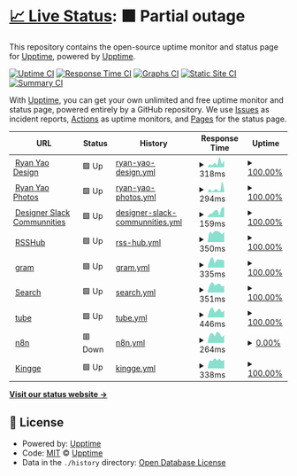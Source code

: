# [📈 Live Status](https://demo.upptime.js.org): <!--live status--> **🟧 Partial outage**

This repository contains the open-source uptime monitor and status page for [Upptime](https://upptime.js.org), powered by [Upptime](https://github.com/upptime/upptime).

[![Uptime CI](https://github.com/koj-co/upptime/workflows/Uptime%20CI/badge.svg)](https://github.com/koj-co/upptime/actions?query=workflow%3A%22Uptime+CI%22)
[![Response Time CI](https://github.com/koj-co/upptime/workflows/Response%20Time%20CI/badge.svg)](https://github.com/koj-co/upptime/actions?query=workflow%3A%22Response+Time+CI%22)
[![Graphs CI](https://github.com/koj-co/upptime/workflows/Graphs%20CI/badge.svg)](https://github.com/koj-co/upptime/actions?query=workflow%3A%22Graphs+CI%22)
[![Static Site CI](https://github.com/koj-co/upptime/workflows/Static%20Site%20CI/badge.svg)](https://github.com/koj-co/upptime/actions?query=workflow%3A%22Static+Site+CI%22)
[![Summary CI](https://github.com/koj-co/upptime/workflows/Summary%20CI/badge.svg)](https://github.com/koj-co/upptime/actions?query=workflow%3A%22Summary+CI%22)

With [Upptime](https://upptime.js.org), you can get your own unlimited and free uptime monitor and status page, powered entirely by a GitHub repository. We use [Issues](https://github.com/upptime/upptime/issues) as incident reports, [Actions](https://github.com/upptime/upptime/actions) as uptime monitors, and [Pages](https://demo.upptime.js.org) for the status page.

<!--start: status pages-->
<!-- This summary is generated by Upptime (https://github.com/upptime/upptime) -->
<!-- Do not edit this manually, your changes will be overwritten -->
<!-- prettier-ignore -->
| URL | Status | History | Response Time | Uptime |
| --- | ------ | ------- | ------------- | ------ |
| <img alt="" src="https://favicons.githubusercontent.com/ryanyao.design" height="13"> [Ryan Yao Design](https://ryanyao.design) | 🟩 Up | [ryan-yao-design.yml](https://github.com/lucky13820/uptime/commits/HEAD/history/ryan-yao-design.yml) | <details><summary><img alt="Response time graph" src="./graphs/ryan-yao-design/response-time-week.png" height="20"> 318ms</summary><br><a href="https://lucky13820.github.io/uptime/history/ryan-yao-design"><img alt="Response time 318" src="https://img.shields.io/endpoint?url=https%3A%2F%2Fraw.githubusercontent.com%2Flucky13820%2Fuptime%2FHEAD%2Fapi%2Fryan-yao-design%2Fresponse-time.json"></a><br><a href="https://lucky13820.github.io/uptime/history/ryan-yao-design"><img alt="24-hour response time 486" src="https://img.shields.io/endpoint?url=https%3A%2F%2Fraw.githubusercontent.com%2Flucky13820%2Fuptime%2FHEAD%2Fapi%2Fryan-yao-design%2Fresponse-time-day.json"></a><br><a href="https://lucky13820.github.io/uptime/history/ryan-yao-design"><img alt="7-day response time 318" src="https://img.shields.io/endpoint?url=https%3A%2F%2Fraw.githubusercontent.com%2Flucky13820%2Fuptime%2FHEAD%2Fapi%2Fryan-yao-design%2Fresponse-time-week.json"></a><br><a href="https://lucky13820.github.io/uptime/history/ryan-yao-design"><img alt="30-day response time 310" src="https://img.shields.io/endpoint?url=https%3A%2F%2Fraw.githubusercontent.com%2Flucky13820%2Fuptime%2FHEAD%2Fapi%2Fryan-yao-design%2Fresponse-time-month.json"></a><br><a href="https://lucky13820.github.io/uptime/history/ryan-yao-design"><img alt="1-year response time 318" src="https://img.shields.io/endpoint?url=https%3A%2F%2Fraw.githubusercontent.com%2Flucky13820%2Fuptime%2FHEAD%2Fapi%2Fryan-yao-design%2Fresponse-time-year.json"></a></details> | <details><summary><a href="https://lucky13820.github.io/uptime/history/ryan-yao-design">100.00%</a></summary><a href="https://lucky13820.github.io/uptime/history/ryan-yao-design"><img alt="All-time uptime 99.99%" src="https://img.shields.io/endpoint?url=https%3A%2F%2Fraw.githubusercontent.com%2Flucky13820%2Fuptime%2FHEAD%2Fapi%2Fryan-yao-design%2Fuptime.json"></a><br><a href="https://lucky13820.github.io/uptime/history/ryan-yao-design"><img alt="24-hour uptime 100.00%" src="https://img.shields.io/endpoint?url=https%3A%2F%2Fraw.githubusercontent.com%2Flucky13820%2Fuptime%2FHEAD%2Fapi%2Fryan-yao-design%2Fuptime-day.json"></a><br><a href="https://lucky13820.github.io/uptime/history/ryan-yao-design"><img alt="7-day uptime 100.00%" src="https://img.shields.io/endpoint?url=https%3A%2F%2Fraw.githubusercontent.com%2Flucky13820%2Fuptime%2FHEAD%2Fapi%2Fryan-yao-design%2Fuptime-week.json"></a><br><a href="https://lucky13820.github.io/uptime/history/ryan-yao-design"><img alt="30-day uptime 100.00%" src="https://img.shields.io/endpoint?url=https%3A%2F%2Fraw.githubusercontent.com%2Flucky13820%2Fuptime%2FHEAD%2Fapi%2Fryan-yao-design%2Fuptime-month.json"></a><br><a href="https://lucky13820.github.io/uptime/history/ryan-yao-design"><img alt="1-year uptime 99.99%" src="https://img.shields.io/endpoint?url=https%3A%2F%2Fraw.githubusercontent.com%2Flucky13820%2Fuptime%2FHEAD%2Fapi%2Fryan-yao-design%2Fuptime-year.json"></a></details>
| <img alt="" src="https://favicons.githubusercontent.com/ryanyao.photos" height="13"> [Ryan Yao Photos](https://ryanyao.photos) | 🟩 Up | [ryan-yao-photos.yml](https://github.com/lucky13820/uptime/commits/HEAD/history/ryan-yao-photos.yml) | <details><summary><img alt="Response time graph" src="./graphs/ryan-yao-photos/response-time-week.png" height="20"> 294ms</summary><br><a href="https://lucky13820.github.io/uptime/history/ryan-yao-photos"><img alt="Response time 222" src="https://img.shields.io/endpoint?url=https%3A%2F%2Fraw.githubusercontent.com%2Flucky13820%2Fuptime%2FHEAD%2Fapi%2Fryan-yao-photos%2Fresponse-time.json"></a><br><a href="https://lucky13820.github.io/uptime/history/ryan-yao-photos"><img alt="24-hour response time 181" src="https://img.shields.io/endpoint?url=https%3A%2F%2Fraw.githubusercontent.com%2Flucky13820%2Fuptime%2FHEAD%2Fapi%2Fryan-yao-photos%2Fresponse-time-day.json"></a><br><a href="https://lucky13820.github.io/uptime/history/ryan-yao-photos"><img alt="7-day response time 294" src="https://img.shields.io/endpoint?url=https%3A%2F%2Fraw.githubusercontent.com%2Flucky13820%2Fuptime%2FHEAD%2Fapi%2Fryan-yao-photos%2Fresponse-time-week.json"></a><br><a href="https://lucky13820.github.io/uptime/history/ryan-yao-photos"><img alt="30-day response time 200" src="https://img.shields.io/endpoint?url=https%3A%2F%2Fraw.githubusercontent.com%2Flucky13820%2Fuptime%2FHEAD%2Fapi%2Fryan-yao-photos%2Fresponse-time-month.json"></a><br><a href="https://lucky13820.github.io/uptime/history/ryan-yao-photos"><img alt="1-year response time 222" src="https://img.shields.io/endpoint?url=https%3A%2F%2Fraw.githubusercontent.com%2Flucky13820%2Fuptime%2FHEAD%2Fapi%2Fryan-yao-photos%2Fresponse-time-year.json"></a></details> | <details><summary><a href="https://lucky13820.github.io/uptime/history/ryan-yao-photos">100.00%</a></summary><a href="https://lucky13820.github.io/uptime/history/ryan-yao-photos"><img alt="All-time uptime 100.00%" src="https://img.shields.io/endpoint?url=https%3A%2F%2Fraw.githubusercontent.com%2Flucky13820%2Fuptime%2FHEAD%2Fapi%2Fryan-yao-photos%2Fuptime.json"></a><br><a href="https://lucky13820.github.io/uptime/history/ryan-yao-photos"><img alt="24-hour uptime 100.00%" src="https://img.shields.io/endpoint?url=https%3A%2F%2Fraw.githubusercontent.com%2Flucky13820%2Fuptime%2FHEAD%2Fapi%2Fryan-yao-photos%2Fuptime-day.json"></a><br><a href="https://lucky13820.github.io/uptime/history/ryan-yao-photos"><img alt="7-day uptime 100.00%" src="https://img.shields.io/endpoint?url=https%3A%2F%2Fraw.githubusercontent.com%2Flucky13820%2Fuptime%2FHEAD%2Fapi%2Fryan-yao-photos%2Fuptime-week.json"></a><br><a href="https://lucky13820.github.io/uptime/history/ryan-yao-photos"><img alt="30-day uptime 100.00%" src="https://img.shields.io/endpoint?url=https%3A%2F%2Fraw.githubusercontent.com%2Flucky13820%2Fuptime%2FHEAD%2Fapi%2Fryan-yao-photos%2Fuptime-month.json"></a><br><a href="https://lucky13820.github.io/uptime/history/ryan-yao-photos"><img alt="1-year uptime 100.00%" src="https://img.shields.io/endpoint?url=https%3A%2F%2Fraw.githubusercontent.com%2Flucky13820%2Fuptime%2FHEAD%2Fapi%2Fryan-yao-photos%2Fuptime-year.json"></a></details>
| <img alt="" src="https://favicons.githubusercontent.com/www.designerslack.community" height="13"> [Designer Slack Communnities](https://www.designerslack.community) | 🟩 Up | [designer-slack-communnities.yml](https://github.com/lucky13820/uptime/commits/HEAD/history/designer-slack-communnities.yml) | <details><summary><img alt="Response time graph" src="./graphs/designer-slack-communnities/response-time-week.png" height="20"> 159ms</summary><br><a href="https://lucky13820.github.io/uptime/history/designer-slack-communnities"><img alt="Response time 230" src="https://img.shields.io/endpoint?url=https%3A%2F%2Fraw.githubusercontent.com%2Flucky13820%2Fuptime%2FHEAD%2Fapi%2Fdesigner-slack-communnities%2Fresponse-time.json"></a><br><a href="https://lucky13820.github.io/uptime/history/designer-slack-communnities"><img alt="24-hour response time 266" src="https://img.shields.io/endpoint?url=https%3A%2F%2Fraw.githubusercontent.com%2Flucky13820%2Fuptime%2FHEAD%2Fapi%2Fdesigner-slack-communnities%2Fresponse-time-day.json"></a><br><a href="https://lucky13820.github.io/uptime/history/designer-slack-communnities"><img alt="7-day response time 159" src="https://img.shields.io/endpoint?url=https%3A%2F%2Fraw.githubusercontent.com%2Flucky13820%2Fuptime%2FHEAD%2Fapi%2Fdesigner-slack-communnities%2Fresponse-time-week.json"></a><br><a href="https://lucky13820.github.io/uptime/history/designer-slack-communnities"><img alt="30-day response time 188" src="https://img.shields.io/endpoint?url=https%3A%2F%2Fraw.githubusercontent.com%2Flucky13820%2Fuptime%2FHEAD%2Fapi%2Fdesigner-slack-communnities%2Fresponse-time-month.json"></a><br><a href="https://lucky13820.github.io/uptime/history/designer-slack-communnities"><img alt="1-year response time 230" src="https://img.shields.io/endpoint?url=https%3A%2F%2Fraw.githubusercontent.com%2Flucky13820%2Fuptime%2FHEAD%2Fapi%2Fdesigner-slack-communnities%2Fresponse-time-year.json"></a></details> | <details><summary><a href="https://lucky13820.github.io/uptime/history/designer-slack-communnities">100.00%</a></summary><a href="https://lucky13820.github.io/uptime/history/designer-slack-communnities"><img alt="All-time uptime 100.00%" src="https://img.shields.io/endpoint?url=https%3A%2F%2Fraw.githubusercontent.com%2Flucky13820%2Fuptime%2FHEAD%2Fapi%2Fdesigner-slack-communnities%2Fuptime.json"></a><br><a href="https://lucky13820.github.io/uptime/history/designer-slack-communnities"><img alt="24-hour uptime 100.00%" src="https://img.shields.io/endpoint?url=https%3A%2F%2Fraw.githubusercontent.com%2Flucky13820%2Fuptime%2FHEAD%2Fapi%2Fdesigner-slack-communnities%2Fuptime-day.json"></a><br><a href="https://lucky13820.github.io/uptime/history/designer-slack-communnities"><img alt="7-day uptime 100.00%" src="https://img.shields.io/endpoint?url=https%3A%2F%2Fraw.githubusercontent.com%2Flucky13820%2Fuptime%2FHEAD%2Fapi%2Fdesigner-slack-communnities%2Fuptime-week.json"></a><br><a href="https://lucky13820.github.io/uptime/history/designer-slack-communnities"><img alt="30-day uptime 100.00%" src="https://img.shields.io/endpoint?url=https%3A%2F%2Fraw.githubusercontent.com%2Flucky13820%2Fuptime%2FHEAD%2Fapi%2Fdesigner-slack-communnities%2Fuptime-month.json"></a><br><a href="https://lucky13820.github.io/uptime/history/designer-slack-communnities"><img alt="1-year uptime 100.00%" src="https://img.shields.io/endpoint?url=https%3A%2F%2Fraw.githubusercontent.com%2Flucky13820%2Fuptime%2FHEAD%2Fapi%2Fdesigner-slack-communnities%2Fuptime-year.json"></a></details>
| <img alt="" src="https://favicons.githubusercontent.com/rsshub.ryanyao.xyz" height="13"> [RSSHub](https://rsshub.ryanyao.xyz) | 🟩 Up | [rss-hub.yml](https://github.com/lucky13820/uptime/commits/HEAD/history/rss-hub.yml) | <details><summary><img alt="Response time graph" src="./graphs/rss-hub/response-time-week.png" height="20"> 350ms</summary><br><a href="https://lucky13820.github.io/uptime/history/rss-hub"><img alt="Response time 410" src="https://img.shields.io/endpoint?url=https%3A%2F%2Fraw.githubusercontent.com%2Flucky13820%2Fuptime%2FHEAD%2Fapi%2Frss-hub%2Fresponse-time.json"></a><br><a href="https://lucky13820.github.io/uptime/history/rss-hub"><img alt="24-hour response time 357" src="https://img.shields.io/endpoint?url=https%3A%2F%2Fraw.githubusercontent.com%2Flucky13820%2Fuptime%2FHEAD%2Fapi%2Frss-hub%2Fresponse-time-day.json"></a><br><a href="https://lucky13820.github.io/uptime/history/rss-hub"><img alt="7-day response time 350" src="https://img.shields.io/endpoint?url=https%3A%2F%2Fraw.githubusercontent.com%2Flucky13820%2Fuptime%2FHEAD%2Fapi%2Frss-hub%2Fresponse-time-week.json"></a><br><a href="https://lucky13820.github.io/uptime/history/rss-hub"><img alt="30-day response time 364" src="https://img.shields.io/endpoint?url=https%3A%2F%2Fraw.githubusercontent.com%2Flucky13820%2Fuptime%2FHEAD%2Fapi%2Frss-hub%2Fresponse-time-month.json"></a><br><a href="https://lucky13820.github.io/uptime/history/rss-hub"><img alt="1-year response time 410" src="https://img.shields.io/endpoint?url=https%3A%2F%2Fraw.githubusercontent.com%2Flucky13820%2Fuptime%2FHEAD%2Fapi%2Frss-hub%2Fresponse-time-year.json"></a></details> | <details><summary><a href="https://lucky13820.github.io/uptime/history/rss-hub">100.00%</a></summary><a href="https://lucky13820.github.io/uptime/history/rss-hub"><img alt="All-time uptime 99.82%" src="https://img.shields.io/endpoint?url=https%3A%2F%2Fraw.githubusercontent.com%2Flucky13820%2Fuptime%2FHEAD%2Fapi%2Frss-hub%2Fuptime.json"></a><br><a href="https://lucky13820.github.io/uptime/history/rss-hub"><img alt="24-hour uptime 100.00%" src="https://img.shields.io/endpoint?url=https%3A%2F%2Fraw.githubusercontent.com%2Flucky13820%2Fuptime%2FHEAD%2Fapi%2Frss-hub%2Fuptime-day.json"></a><br><a href="https://lucky13820.github.io/uptime/history/rss-hub"><img alt="7-day uptime 100.00%" src="https://img.shields.io/endpoint?url=https%3A%2F%2Fraw.githubusercontent.com%2Flucky13820%2Fuptime%2FHEAD%2Fapi%2Frss-hub%2Fuptime-week.json"></a><br><a href="https://lucky13820.github.io/uptime/history/rss-hub"><img alt="30-day uptime 100.00%" src="https://img.shields.io/endpoint?url=https%3A%2F%2Fraw.githubusercontent.com%2Flucky13820%2Fuptime%2FHEAD%2Fapi%2Frss-hub%2Fuptime-month.json"></a><br><a href="https://lucky13820.github.io/uptime/history/rss-hub"><img alt="1-year uptime 99.82%" src="https://img.shields.io/endpoint?url=https%3A%2F%2Fraw.githubusercontent.com%2Flucky13820%2Fuptime%2FHEAD%2Fapi%2Frss-hub%2Fuptime-year.json"></a></details>
| <img alt="" src="https://favicons.githubusercontent.com/gram.ryanyao.xyz" height="13"> [gram](https://gram.ryanyao.xyz) | 🟩 Up | [gram.yml](https://github.com/lucky13820/uptime/commits/HEAD/history/gram.yml) | <details><summary><img alt="Response time graph" src="./graphs/gram/response-time-week.png" height="20"> 335ms</summary><br><a href="https://lucky13820.github.io/uptime/history/gram"><img alt="Response time 327" src="https://img.shields.io/endpoint?url=https%3A%2F%2Fraw.githubusercontent.com%2Flucky13820%2Fuptime%2FHEAD%2Fapi%2Fgram%2Fresponse-time.json"></a><br><a href="https://lucky13820.github.io/uptime/history/gram"><img alt="24-hour response time 309" src="https://img.shields.io/endpoint?url=https%3A%2F%2Fraw.githubusercontent.com%2Flucky13820%2Fuptime%2FHEAD%2Fapi%2Fgram%2Fresponse-time-day.json"></a><br><a href="https://lucky13820.github.io/uptime/history/gram"><img alt="7-day response time 335" src="https://img.shields.io/endpoint?url=https%3A%2F%2Fraw.githubusercontent.com%2Flucky13820%2Fuptime%2FHEAD%2Fapi%2Fgram%2Fresponse-time-week.json"></a><br><a href="https://lucky13820.github.io/uptime/history/gram"><img alt="30-day response time 347" src="https://img.shields.io/endpoint?url=https%3A%2F%2Fraw.githubusercontent.com%2Flucky13820%2Fuptime%2FHEAD%2Fapi%2Fgram%2Fresponse-time-month.json"></a><br><a href="https://lucky13820.github.io/uptime/history/gram"><img alt="1-year response time 327" src="https://img.shields.io/endpoint?url=https%3A%2F%2Fraw.githubusercontent.com%2Flucky13820%2Fuptime%2FHEAD%2Fapi%2Fgram%2Fresponse-time-year.json"></a></details> | <details><summary><a href="https://lucky13820.github.io/uptime/history/gram">100.00%</a></summary><a href="https://lucky13820.github.io/uptime/history/gram"><img alt="All-time uptime 99.86%" src="https://img.shields.io/endpoint?url=https%3A%2F%2Fraw.githubusercontent.com%2Flucky13820%2Fuptime%2FHEAD%2Fapi%2Fgram%2Fuptime.json"></a><br><a href="https://lucky13820.github.io/uptime/history/gram"><img alt="24-hour uptime 100.00%" src="https://img.shields.io/endpoint?url=https%3A%2F%2Fraw.githubusercontent.com%2Flucky13820%2Fuptime%2FHEAD%2Fapi%2Fgram%2Fuptime-day.json"></a><br><a href="https://lucky13820.github.io/uptime/history/gram"><img alt="7-day uptime 100.00%" src="https://img.shields.io/endpoint?url=https%3A%2F%2Fraw.githubusercontent.com%2Flucky13820%2Fuptime%2FHEAD%2Fapi%2Fgram%2Fuptime-week.json"></a><br><a href="https://lucky13820.github.io/uptime/history/gram"><img alt="30-day uptime 100.00%" src="https://img.shields.io/endpoint?url=https%3A%2F%2Fraw.githubusercontent.com%2Flucky13820%2Fuptime%2FHEAD%2Fapi%2Fgram%2Fuptime-month.json"></a><br><a href="https://lucky13820.github.io/uptime/history/gram"><img alt="1-year uptime 99.86%" src="https://img.shields.io/endpoint?url=https%3A%2F%2Fraw.githubusercontent.com%2Flucky13820%2Fuptime%2FHEAD%2Fapi%2Fgram%2Fuptime-year.json"></a></details>
| <img alt="" src="https://favicons.githubusercontent.com/search.ryanyao.xyz" height="13"> [Search](https://search.ryanyao.xyz) | 🟩 Up | [search.yml](https://github.com/lucky13820/uptime/commits/HEAD/history/search.yml) | <details><summary><img alt="Response time graph" src="./graphs/search/response-time-week.png" height="20"> 351ms</summary><br><a href="https://lucky13820.github.io/uptime/history/search"><img alt="Response time 503" src="https://img.shields.io/endpoint?url=https%3A%2F%2Fraw.githubusercontent.com%2Flucky13820%2Fuptime%2FHEAD%2Fapi%2Fsearch%2Fresponse-time.json"></a><br><a href="https://lucky13820.github.io/uptime/history/search"><img alt="24-hour response time 303" src="https://img.shields.io/endpoint?url=https%3A%2F%2Fraw.githubusercontent.com%2Flucky13820%2Fuptime%2FHEAD%2Fapi%2Fsearch%2Fresponse-time-day.json"></a><br><a href="https://lucky13820.github.io/uptime/history/search"><img alt="7-day response time 351" src="https://img.shields.io/endpoint?url=https%3A%2F%2Fraw.githubusercontent.com%2Flucky13820%2Fuptime%2FHEAD%2Fapi%2Fsearch%2Fresponse-time-week.json"></a><br><a href="https://lucky13820.github.io/uptime/history/search"><img alt="30-day response time 362" src="https://img.shields.io/endpoint?url=https%3A%2F%2Fraw.githubusercontent.com%2Flucky13820%2Fuptime%2FHEAD%2Fapi%2Fsearch%2Fresponse-time-month.json"></a><br><a href="https://lucky13820.github.io/uptime/history/search"><img alt="1-year response time 503" src="https://img.shields.io/endpoint?url=https%3A%2F%2Fraw.githubusercontent.com%2Flucky13820%2Fuptime%2FHEAD%2Fapi%2Fsearch%2Fresponse-time-year.json"></a></details> | <details><summary><a href="https://lucky13820.github.io/uptime/history/search">100.00%</a></summary><a href="https://lucky13820.github.io/uptime/history/search"><img alt="All-time uptime 99.88%" src="https://img.shields.io/endpoint?url=https%3A%2F%2Fraw.githubusercontent.com%2Flucky13820%2Fuptime%2FHEAD%2Fapi%2Fsearch%2Fuptime.json"></a><br><a href="https://lucky13820.github.io/uptime/history/search"><img alt="24-hour uptime 100.00%" src="https://img.shields.io/endpoint?url=https%3A%2F%2Fraw.githubusercontent.com%2Flucky13820%2Fuptime%2FHEAD%2Fapi%2Fsearch%2Fuptime-day.json"></a><br><a href="https://lucky13820.github.io/uptime/history/search"><img alt="7-day uptime 100.00%" src="https://img.shields.io/endpoint?url=https%3A%2F%2Fraw.githubusercontent.com%2Flucky13820%2Fuptime%2FHEAD%2Fapi%2Fsearch%2Fuptime-week.json"></a><br><a href="https://lucky13820.github.io/uptime/history/search"><img alt="30-day uptime 100.00%" src="https://img.shields.io/endpoint?url=https%3A%2F%2Fraw.githubusercontent.com%2Flucky13820%2Fuptime%2FHEAD%2Fapi%2Fsearch%2Fuptime-month.json"></a><br><a href="https://lucky13820.github.io/uptime/history/search"><img alt="1-year uptime 99.88%" src="https://img.shields.io/endpoint?url=https%3A%2F%2Fraw.githubusercontent.com%2Flucky13820%2Fuptime%2FHEAD%2Fapi%2Fsearch%2Fuptime-year.json"></a></details>
| <img alt="" src="https://favicons.githubusercontent.com/tube.ryanyao.xyz" height="13"> [tube](https://tube.ryanyao.xyz) | 🟩 Up | [tube.yml](https://github.com/lucky13820/uptime/commits/HEAD/history/tube.yml) | <details><summary><img alt="Response time graph" src="./graphs/tube/response-time-week.png" height="20"> 446ms</summary><br><a href="https://lucky13820.github.io/uptime/history/tube"><img alt="Response time 437" src="https://img.shields.io/endpoint?url=https%3A%2F%2Fraw.githubusercontent.com%2Flucky13820%2Fuptime%2FHEAD%2Fapi%2Ftube%2Fresponse-time.json"></a><br><a href="https://lucky13820.github.io/uptime/history/tube"><img alt="24-hour response time 428" src="https://img.shields.io/endpoint?url=https%3A%2F%2Fraw.githubusercontent.com%2Flucky13820%2Fuptime%2FHEAD%2Fapi%2Ftube%2Fresponse-time-day.json"></a><br><a href="https://lucky13820.github.io/uptime/history/tube"><img alt="7-day response time 446" src="https://img.shields.io/endpoint?url=https%3A%2F%2Fraw.githubusercontent.com%2Flucky13820%2Fuptime%2FHEAD%2Fapi%2Ftube%2Fresponse-time-week.json"></a><br><a href="https://lucky13820.github.io/uptime/history/tube"><img alt="30-day response time 458" src="https://img.shields.io/endpoint?url=https%3A%2F%2Fraw.githubusercontent.com%2Flucky13820%2Fuptime%2FHEAD%2Fapi%2Ftube%2Fresponse-time-month.json"></a><br><a href="https://lucky13820.github.io/uptime/history/tube"><img alt="1-year response time 437" src="https://img.shields.io/endpoint?url=https%3A%2F%2Fraw.githubusercontent.com%2Flucky13820%2Fuptime%2FHEAD%2Fapi%2Ftube%2Fresponse-time-year.json"></a></details> | <details><summary><a href="https://lucky13820.github.io/uptime/history/tube">100.00%</a></summary><a href="https://lucky13820.github.io/uptime/history/tube"><img alt="All-time uptime 99.80%" src="https://img.shields.io/endpoint?url=https%3A%2F%2Fraw.githubusercontent.com%2Flucky13820%2Fuptime%2FHEAD%2Fapi%2Ftube%2Fuptime.json"></a><br><a href="https://lucky13820.github.io/uptime/history/tube"><img alt="24-hour uptime 100.00%" src="https://img.shields.io/endpoint?url=https%3A%2F%2Fraw.githubusercontent.com%2Flucky13820%2Fuptime%2FHEAD%2Fapi%2Ftube%2Fuptime-day.json"></a><br><a href="https://lucky13820.github.io/uptime/history/tube"><img alt="7-day uptime 100.00%" src="https://img.shields.io/endpoint?url=https%3A%2F%2Fraw.githubusercontent.com%2Flucky13820%2Fuptime%2FHEAD%2Fapi%2Ftube%2Fuptime-week.json"></a><br><a href="https://lucky13820.github.io/uptime/history/tube"><img alt="30-day uptime 100.00%" src="https://img.shields.io/endpoint?url=https%3A%2F%2Fraw.githubusercontent.com%2Flucky13820%2Fuptime%2FHEAD%2Fapi%2Ftube%2Fuptime-month.json"></a><br><a href="https://lucky13820.github.io/uptime/history/tube"><img alt="1-year uptime 99.80%" src="https://img.shields.io/endpoint?url=https%3A%2F%2Fraw.githubusercontent.com%2Flucky13820%2Fuptime%2FHEAD%2Fapi%2Ftube%2Fuptime-year.json"></a></details>
| <img alt="" src="https://favicons.githubusercontent.com/n8n.ryanyao.xyz" height="13"> [n8n](https://n8n.ryanyao.xyz) | 🟥 Down | [n8n.yml](https://github.com/lucky13820/uptime/commits/HEAD/history/n8n.yml) | <details><summary><img alt="Response time graph" src="./graphs/n8n/response-time-week.png" height="20"> 264ms</summary><br><a href="https://lucky13820.github.io/uptime/history/n8n"><img alt="Response time 300" src="https://img.shields.io/endpoint?url=https%3A%2F%2Fraw.githubusercontent.com%2Flucky13820%2Fuptime%2FHEAD%2Fapi%2Fn8n%2Fresponse-time.json"></a><br><a href="https://lucky13820.github.io/uptime/history/n8n"><img alt="24-hour response time 238" src="https://img.shields.io/endpoint?url=https%3A%2F%2Fraw.githubusercontent.com%2Flucky13820%2Fuptime%2FHEAD%2Fapi%2Fn8n%2Fresponse-time-day.json"></a><br><a href="https://lucky13820.github.io/uptime/history/n8n"><img alt="7-day response time 264" src="https://img.shields.io/endpoint?url=https%3A%2F%2Fraw.githubusercontent.com%2Flucky13820%2Fuptime%2FHEAD%2Fapi%2Fn8n%2Fresponse-time-week.json"></a><br><a href="https://lucky13820.github.io/uptime/history/n8n"><img alt="30-day response time 308" src="https://img.shields.io/endpoint?url=https%3A%2F%2Fraw.githubusercontent.com%2Flucky13820%2Fuptime%2FHEAD%2Fapi%2Fn8n%2Fresponse-time-month.json"></a><br><a href="https://lucky13820.github.io/uptime/history/n8n"><img alt="1-year response time 300" src="https://img.shields.io/endpoint?url=https%3A%2F%2Fraw.githubusercontent.com%2Flucky13820%2Fuptime%2FHEAD%2Fapi%2Fn8n%2Fresponse-time-year.json"></a></details> | <details><summary><a href="https://lucky13820.github.io/uptime/history/n8n">0.00%</a></summary><a href="https://lucky13820.github.io/uptime/history/n8n"><img alt="All-time uptime 0.00%" src="https://img.shields.io/endpoint?url=https%3A%2F%2Fraw.githubusercontent.com%2Flucky13820%2Fuptime%2FHEAD%2Fapi%2Fn8n%2Fuptime.json"></a><br><a href="https://lucky13820.github.io/uptime/history/n8n"><img alt="24-hour uptime 0.00%" src="https://img.shields.io/endpoint?url=https%3A%2F%2Fraw.githubusercontent.com%2Flucky13820%2Fuptime%2FHEAD%2Fapi%2Fn8n%2Fuptime-day.json"></a><br><a href="https://lucky13820.github.io/uptime/history/n8n"><img alt="7-day uptime 0.00%" src="https://img.shields.io/endpoint?url=https%3A%2F%2Fraw.githubusercontent.com%2Flucky13820%2Fuptime%2FHEAD%2Fapi%2Fn8n%2Fuptime-week.json"></a><br><a href="https://lucky13820.github.io/uptime/history/n8n"><img alt="30-day uptime 0.00%" src="https://img.shields.io/endpoint?url=https%3A%2F%2Fraw.githubusercontent.com%2Flucky13820%2Fuptime%2FHEAD%2Fapi%2Fn8n%2Fuptime-month.json"></a><br><a href="https://lucky13820.github.io/uptime/history/n8n"><img alt="1-year uptime 0.00%" src="https://img.shields.io/endpoint?url=https%3A%2F%2Fraw.githubusercontent.com%2Flucky13820%2Fuptime%2FHEAD%2Fapi%2Fn8n%2Fuptime-year.json"></a></details>
| <img alt="" src="https://favicons.githubusercontent.com/www.kingge.com" height="13"> [Kingge](https://www.kingge.com) | 🟩 Up | [kingge.yml](https://github.com/lucky13820/uptime/commits/HEAD/history/kingge.yml) | <details><summary><img alt="Response time graph" src="./graphs/kingge/response-time-week.png" height="20"> 338ms</summary><br><a href="https://lucky13820.github.io/uptime/history/kingge"><img alt="Response time 382" src="https://img.shields.io/endpoint?url=https%3A%2F%2Fraw.githubusercontent.com%2Flucky13820%2Fuptime%2FHEAD%2Fapi%2Fkingge%2Fresponse-time.json"></a><br><a href="https://lucky13820.github.io/uptime/history/kingge"><img alt="24-hour response time 351" src="https://img.shields.io/endpoint?url=https%3A%2F%2Fraw.githubusercontent.com%2Flucky13820%2Fuptime%2FHEAD%2Fapi%2Fkingge%2Fresponse-time-day.json"></a><br><a href="https://lucky13820.github.io/uptime/history/kingge"><img alt="7-day response time 338" src="https://img.shields.io/endpoint?url=https%3A%2F%2Fraw.githubusercontent.com%2Flucky13820%2Fuptime%2FHEAD%2Fapi%2Fkingge%2Fresponse-time-week.json"></a><br><a href="https://lucky13820.github.io/uptime/history/kingge"><img alt="30-day response time 359" src="https://img.shields.io/endpoint?url=https%3A%2F%2Fraw.githubusercontent.com%2Flucky13820%2Fuptime%2FHEAD%2Fapi%2Fkingge%2Fresponse-time-month.json"></a><br><a href="https://lucky13820.github.io/uptime/history/kingge"><img alt="1-year response time 382" src="https://img.shields.io/endpoint?url=https%3A%2F%2Fraw.githubusercontent.com%2Flucky13820%2Fuptime%2FHEAD%2Fapi%2Fkingge%2Fresponse-time-year.json"></a></details> | <details><summary><a href="https://lucky13820.github.io/uptime/history/kingge">100.00%</a></summary><a href="https://lucky13820.github.io/uptime/history/kingge"><img alt="All-time uptime 100.00%" src="https://img.shields.io/endpoint?url=https%3A%2F%2Fraw.githubusercontent.com%2Flucky13820%2Fuptime%2FHEAD%2Fapi%2Fkingge%2Fuptime.json"></a><br><a href="https://lucky13820.github.io/uptime/history/kingge"><img alt="24-hour uptime 100.00%" src="https://img.shields.io/endpoint?url=https%3A%2F%2Fraw.githubusercontent.com%2Flucky13820%2Fuptime%2FHEAD%2Fapi%2Fkingge%2Fuptime-day.json"></a><br><a href="https://lucky13820.github.io/uptime/history/kingge"><img alt="7-day uptime 100.00%" src="https://img.shields.io/endpoint?url=https%3A%2F%2Fraw.githubusercontent.com%2Flucky13820%2Fuptime%2FHEAD%2Fapi%2Fkingge%2Fuptime-week.json"></a><br><a href="https://lucky13820.github.io/uptime/history/kingge"><img alt="30-day uptime 100.00%" src="https://img.shields.io/endpoint?url=https%3A%2F%2Fraw.githubusercontent.com%2Flucky13820%2Fuptime%2FHEAD%2Fapi%2Fkingge%2Fuptime-month.json"></a><br><a href="https://lucky13820.github.io/uptime/history/kingge"><img alt="1-year uptime 100.00%" src="https://img.shields.io/endpoint?url=https%3A%2F%2Fraw.githubusercontent.com%2Flucky13820%2Fuptime%2FHEAD%2Fapi%2Fkingge%2Fuptime-year.json"></a></details>

<!--end: status pages-->

[**Visit our status website →**](https://demo.upptime.js.org)

## 📄 License

- Powered by: [Upptime](https://github.com/upptime/upptime)
- Code: [MIT](./LICENSE) © [Upptime](https://upptime.js.org)
- Data in the `./history` directory: [Open Database License](https://opendatacommons.org/licenses/odbl/1-0/)
